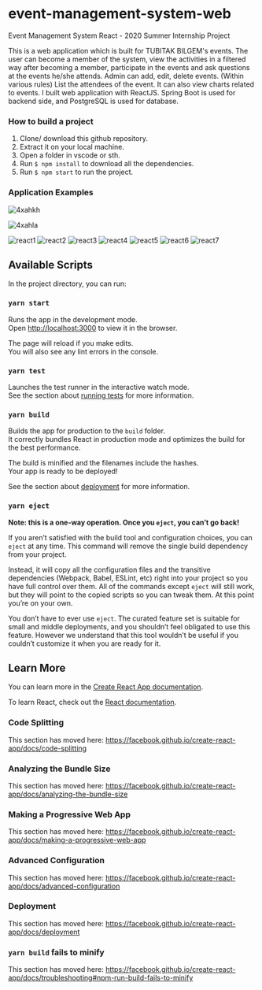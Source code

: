 # event-management-system-web
Event Management System React - 2020 Summer Internship Project

This is a web application which is built for TUBITAK BILGEM's events. The user can become a member of the system, view the activities in a filtered way after becoming a member, participate in the events and ask questions at the events he/she attends. Admin can add, edit, delete events. (Within various rules) List the attendees of the event. It can also view charts related to events. 
I built web application with ReactJS. Spring Boot is used for backend side, and PostgreSQL is used for database.

### How to build a project

1. Clone/ download this github repository.
2. Extract it on your local machine.
3. Open a folder in vscode or sth.
4. Run `$ npm install`  to download all the dependencies.
5. Run `$ npm start` to run the project.

### Application Examples


![4xahkh](https://user-images.githubusercontent.com/72974967/107343244-35030980-6ad2-11eb-9de4-33895e836d2f.gif)


![4xahla](https://user-images.githubusercontent.com/72974967/107343257-37656380-6ad2-11eb-8afc-55bb1a0a1d45.gif)




![react1](https://user-images.githubusercontent.com/72974967/107343196-2a487480-6ad2-11eb-9f1a-a0925ba474b1.png)
![react2](https://user-images.githubusercontent.com/72974967/107343199-2b79a180-6ad2-11eb-816a-d79187126549.png)
![react3](https://user-images.githubusercontent.com/72974967/107343203-2c123800-6ad2-11eb-9fe8-9c42716ae7f3.png)
![react4](https://user-images.githubusercontent.com/72974967/107343209-2d436500-6ad2-11eb-911a-99677885b0d6.png)
![react5](https://user-images.githubusercontent.com/72974967/107343215-2ddbfb80-6ad2-11eb-9a86-aea0f55c1178.png)
![react6](https://user-images.githubusercontent.com/72974967/107343217-2f0d2880-6ad2-11eb-8ed1-b2c8aee555b9.png)
![react7](https://user-images.githubusercontent.com/72974967/107343224-2fa5bf00-6ad2-11eb-9095-a7fbbdda2b85.png)


## Available Scripts

In the project directory, you can run:

### `yarn start`

Runs the app in the development mode.<br />
Open [http://localhost:3000](http://localhost:3000) to view it in the browser.

The page will reload if you make edits.<br />
You will also see any lint errors in the console.

### `yarn test`

Launches the test runner in the interactive watch mode.<br />
See the section about [running tests](https://facebook.github.io/create-react-app/docs/running-tests) for more information.

### `yarn build`

Builds the app for production to the `build` folder.<br />
It correctly bundles React in production mode and optimizes the build for the best performance.

The build is minified and the filenames include the hashes.<br />
Your app is ready to be deployed!

See the section about [deployment](https://facebook.github.io/create-react-app/docs/deployment) for more information.

### `yarn eject`

**Note: this is a one-way operation. Once you `eject`, you can’t go back!**

If you aren’t satisfied with the build tool and configuration choices, you can `eject` at any time. This command will remove the single build dependency from your project.

Instead, it will copy all the configuration files and the transitive dependencies (Webpack, Babel, ESLint, etc) right into your project so you have full control over them. All of the commands except `eject` will still work, but they will point to the copied scripts so you can tweak them. At this point you’re on your own.

You don’t have to ever use `eject`. The curated feature set is suitable for small and middle deployments, and you shouldn’t feel obligated to use this feature. However we understand that this tool wouldn’t be useful if you couldn’t customize it when you are ready for it.

## Learn More

You can learn more in the [Create React App documentation](https://facebook.github.io/create-react-app/docs/getting-started).

To learn React, check out the [React documentation](https://reactjs.org/).

### Code Splitting

This section has moved here: https://facebook.github.io/create-react-app/docs/code-splitting

### Analyzing the Bundle Size

This section has moved here: https://facebook.github.io/create-react-app/docs/analyzing-the-bundle-size

### Making a Progressive Web App

This section has moved here: https://facebook.github.io/create-react-app/docs/making-a-progressive-web-app

### Advanced Configuration

This section has moved here: https://facebook.github.io/create-react-app/docs/advanced-configuration

### Deployment

This section has moved here: https://facebook.github.io/create-react-app/docs/deployment

### `yarn build` fails to minify

This section has moved here: https://facebook.github.io/create-react-app/docs/troubleshooting#npm-run-build-fails-to-minify
